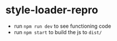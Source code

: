 # style-loader-repro

- run `npm run dev` to see functioning code
- run `npm start` to build the js to `dist/`


